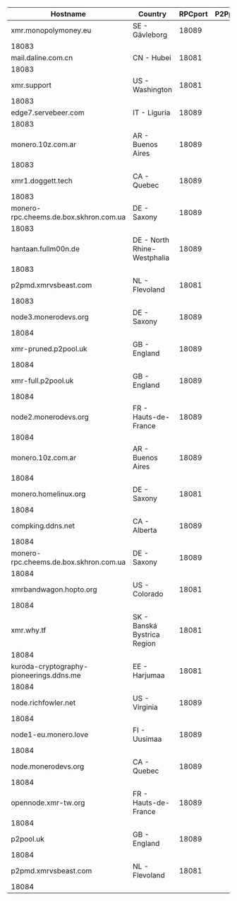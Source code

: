 Hostname | Country | RPCport | P2Pport
--- | --- | --- | ---
xmr.monopolymoney.eu | SE - Gävleborg | 18089
 | 18083
mail.daline.com.cn | CN - Hubei | 18081
 | 18083
xmr.support | US - Washington | 18081
 | 18083
edge7.servebeer.com | IT - Liguria | 18089
 | 18083
monero.10z.com.ar | AR - Buenos Aires | 18089
 | 18083
xmr1.doggett.tech | CA - Quebec | 18089
 | 18083
monero-rpc.cheems.de.box.skhron.com.ua | DE - Saxony | 18089
 | 18083
hantaan.fullm00n.de | DE - North Rhine-Westphalia | 18089
 | 18083
p2pmd.xmrvsbeast.com | NL - Flevoland | 18081
 | 18083
node3.monerodevs.org | DE - Saxony | 18089
 | 18084
xmr-pruned.p2pool.uk | GB - England | 18089
 | 18084
xmr-full.p2pool.uk | GB - England | 18089
 | 18084
node2.monerodevs.org | FR - Hauts-de-France | 18089
 | 18084
monero.10z.com.ar | AR - Buenos Aires | 18089
 | 18084
monero.homelinux.org | DE - Saxony | 18081
 | 18084
compking.ddns.net | CA - Alberta | 18089
 | 18084
monero-rpc.cheems.de.box.skhron.com.ua | DE - Saxony | 18089
 | 18084
xmrbandwagon.hopto.org | US - Colorado | 18081
 | 18084
xmr.why.tf | SK - Banská Bystrica Region | 18081
 | 18084
kuroda-cryptography-pioneerings.ddns.me | EE - Harjumaa | 18081
 | 18084
node.richfowler.net | US - Virginia | 18089
 | 18084
node1-eu.monero.love | FI - Uusimaa | 18089
 | 18084
node.monerodevs.org | CA - Quebec | 18089
 | 18084
opennode.xmr-tw.org | FR - Hauts-de-France | 18089
 | 18084
p2pool.uk | GB - England | 18089
 | 18084
p2pmd.xmrvsbeast.com | NL - Flevoland | 18081
 | 18084
